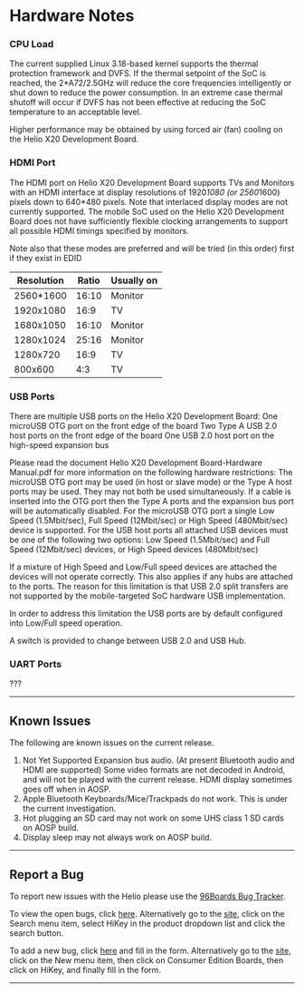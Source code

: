# Hardware Notes


### CPU Load
 
The current supplied Linux 3.18-based kernel supports the thermal protection framework and DVFS. If the thermal setpoint of the SoC is reached, the 2*A72/2.5GHz will reduce the core frequencies intelligently or shut down to reduce the power consumption. In an extreme case thermal shutoff will occur if DVFS has not been effective at reducing the SoC temperature to an acceptable level.

Higher performance may be obtained by using forced air (fan) cooling on the Helio X20 Development Board.

### HDMI Port

The HDMI port on Helio X20 Development Board supports TVs and Monitors with an HDMI interface at display resolutions of 1920*1080 (or 2560*1600) pixels down to 640*480 pixels. Note that interlaced display modes are not currently supported. The mobile SoC used on the Helio X20 Development Board does not have sufficiently flexible clocking arrangements to support all possible HDMI timings specified by monitors. 

Note also that these modes are preferred and will be tried (in this order) first if they exist in EDID

Resolution | Ratio | Usually on
---------- | ----- | ----------
2560*1600 | 16:10 | Monitor
1920x1080 | 16:9 | TV
1680x1050 | 16:10 | Monitor
1280x1024 | 25:16 | Monitor
1280x720 | 16:9 | TV
800x600	| 4:3 | TV

### USB Ports 

There are multiple USB ports on the Helio X20 Development Board:
One microUSB OTG port on the front edge of the board
Two Type A USB 2.0 host ports on the front edge of the board
One USB 2.0 host port on the high-speed expansion bus

Please read the document Helio X20 Development Board-Hardware Manual.pdf for more information on the following hardware restrictions:
The microUSB OTG port may be used (in host or slave mode) or the Type A host ports may be used. They may not both be used simultaneously. If a cable is inserted into the OTG port then the Type A ports and the expansion bus port will be automatically disabled.
For the microUSB OTG port a single Low Speed (1.5Mbit/sec), Full Speed (12Mbit/sec) or High Speed (480Mbit/sec) device is supported.
For the USB host ports all attached USB devices must be one of the following two options:
Low Speed (1.5Mbit/sec) and Full Speed (12Mbit/sec) devices, or
High Speed devices (480Mbit/sec)

If a mixture of High Speed and Low/Full speed devices are attached the devices will not operate correctly. This also applies if any hubs are attached to the ports.
The reason for this limitation is that USB 2.0 split transfers are not supported by the mobile-targeted SoC hardware USB implementation.

In order to address this limitation the USB ports are by default configured into Low/Full speed operation.

A switch is provided to change between USB 2.0 and USB Hub.

### UART Ports 

???

***

## Known Issues 

The following are known issues on the current release.

1. Not Yet Supported
Expansion bus audio. (At present Bluetooth audio and HDMI are supported)
Some video formats are not decoded in Android, and will not be played with the current release.
HDMI display sometimes goes off when in AOSP.
2. Apple Bluetooth Keyboards/Mice/Trackpads do not work.
 This is under the current investigation.
3. Hot plugging an SD card may not work on some UHS class 1 SD cards on AOSP build.
4. Display sleep may not always work on AOSP build.


***

## Report a Bug

To report new issues with the Helio please use the [96Boards Bug Tracker](https://bugs.96boards.org).

To view the open bugs, click [here](https://bugs.96boards.org/buglist.cgi?bug_status=__open__&list_id=144&order=Importance&product=HiKey&query_format=specific).  Alternatively go to the [site](https://bugs.96boards.org/), click on the Search menu item, select HiKey in the product dropdown list and click the search button.

To add a new bug, click [here](https://bugs.96boards.org/enter_bug.cgi?product=HiKey) and fill in the form.  Alternatively go to the [site](https://bugs.96boards.org/), click on the New menu item, then click on Consumer Edition Boards, then click on HiKey, and finally fill in the form.

***
